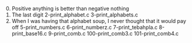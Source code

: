0. Positive anything is better than negative nothing
1. The last digit
2-print_alphabet.c
3-print_alphabets.c
4. When I was having that alphabet soup, I never thought that it would pay off
5-print_numbers.c
6-print_numberz.c
7-print_tebahpla.c
8-print_base16.c
9-print_comb.c
100-print_comb3.c
101-print_comb4.c
